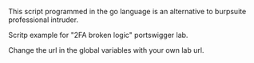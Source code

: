 This script programmed in the go language is an alternative to burpsuite professional intruder.

Scritp example for "2FA broken logic" portswigger lab.

Change the url in the global variables with your own lab url.
